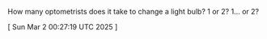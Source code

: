  
How many optometrists does it take to change a light bulb? 1 or 2? 1... or 2?
 
[ 
Sun Mar  2 00:27:19 UTC 2025
 ]
